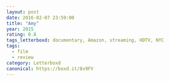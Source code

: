 ```yaml
---
layout: post 
date: 2016-02-07 23:59:00
title: "Amy"
year: 2015
rating: 0.8
tags_letterboxd: documentary, Amazon, streaming, HDTV, NYC
tags:
  - film
  - review
category: Letterboxd
canonical: https://boxd.it/8v9FV
---
```

